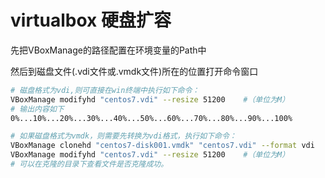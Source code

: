 # virtualbox 硬盘扩容

先把VBoxManage的路径配置在环境变量的Path中

然后到磁盘文件(.vdi文件或.vmdk文件)所在的位置打开命令窗口

```bash
# 磁盘格式为vdi,则可直接在win终端中执行如下命令：
VBoxManage modifyhd "centos7.vdi" --resize 51200    #（单位为M）
# 输出内容如下
0%...10%...20%...30%...40%...50%...60%...70%...80%...90%...100%
```

```bash
# 如果磁盘格式为vmdk，则需要先转换为vdi格式，执行如下命令：
VBoxManage clonehd "centos7-disk001.vmdk" "centos7.vdi" --format vdi
VBoxManage modifyhd "centos7.vdi" --resize 51200    #（单位为M）
# 可以在克隆的目录下查看文件是否克隆成功。
```
